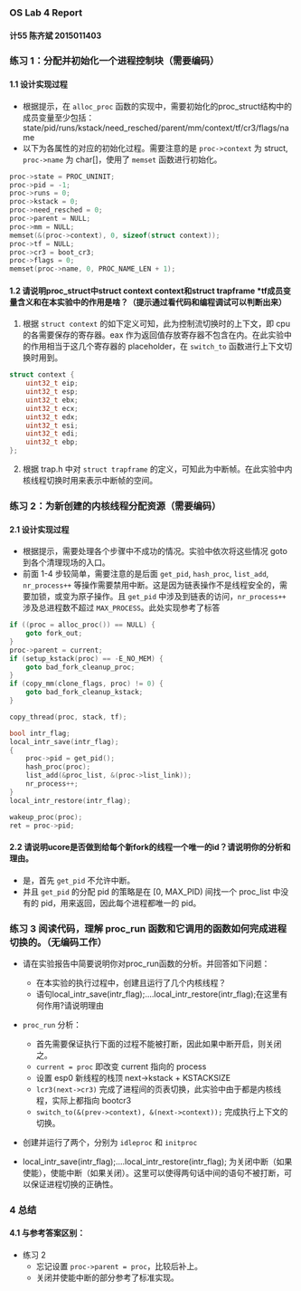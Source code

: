 ### OS Lab 4 Report

#### 计55  陈齐斌  2015011403

### 练习 1：分配并初始化一个进程控制块（需要编码）

#### 1.1 设计实现过程

- 根据提示，在 `alloc_proc` 函数的实现中，需要初始化的proc_struct结构中的成员变量至少包括：state/pid/runs/kstack/need_resched/parent/mm/context/tf/cr3/flags/name
- 以下为各属性的对应的初始化过程。需要注意的是 `proc->context` 为 struct, `proc->name` 为 char[]，使用了 `memset` 函数进行初始化。

```c
proc->state = PROC_UNINIT;
proc->pid = -1;
proc->runs = 0;
proc->kstack = 0;
proc->need_resched = 0;
proc->parent = NULL;
proc->mm = NULL;
memset(&(proc->context), 0, sizeof(struct context));
proc->tf = NULL;
proc->cr3 = boot_cr3;
proc->flags = 0;
memset(proc->name, 0, PROC_NAME_LEN + 1);
```

#### 1.2 请说明proc_struct中struct context context和struct trapframe *tf成员变量含义和在本实验中的作用是啥？（提示通过看代码和编程调试可以判断出来）

1. 根据 `struct context` 的如下定义可知，此为控制流切换时的上下文，即 cpu 的各需要保存的寄存器。eax 作为返回值存放寄存器不包含在内。在此实验中的作用相当于这几个寄存器的 placeholder，在 `switch_to` 函数进行上下文切换时用到。

```c
struct context {
    uint32_t eip;
    uint32_t esp;
    uint32_t ebx;
    uint32_t ecx;
    uint32_t edx;
    uint32_t esi;
    uint32_t edi;
    uint32_t ebp;
};
```

2. 根据 trap.h 中对 `struct trapframe` 的定义，可知此为中断帧。在此实验中内核线程切换时用来表示中断帧的空间。

### 练习 2：为新创建的内核线程分配资源（需要编码）

#### 2.1 设计实现过程

- 根据提示，需要处理各个步骤中不成功的情况。实验中依次将这些情况 goto 到各个清理现场的入口。
- 前面 1-4 步较简单，需要注意的是后面 `get_pid`, `hash_proc`, `list_add`, `nr_process++` 等操作需要禁用中断。这是因为链表操作不是线程安全的，需要加锁，或变为原子操作。且 `get_pid` 中涉及到链表的访问，`nr_process++` 涉及总进程数不超过 `MAX_PROCESS`。此处实现参考了标答

```c
if ((proc = alloc_proc()) == NULL) {
    goto fork_out;
}
proc->parent = current;
if (setup_kstack(proc) == -E_NO_MEM) {
    goto bad_fork_cleanup_proc;
}
if (copy_mm(clone_flags, proc) != 0) {
    goto bad_fork_cleanup_kstack;
}

copy_thread(proc, stack, tf);

bool intr_flag;
local_intr_save(intr_flag);
{
    proc->pid = get_pid();
    hash_proc(proc);
    list_add(&proc_list, &(proc->list_link));
    nr_process++;
}
local_intr_restore(intr_flag);

wakeup_proc(proc);
ret = proc->pid;
```

#### 2.2 请说明ucore是否做到给每个新fork的线程一个唯一的id？请说明你的分析和理由。

- 是，首先 `get_pid` 不允许中断。
- 并且 `get_pid` 的分配 pid 的策略是在 [0, MAX_PID) 间找一个 proc_list 中没有的 pid，用来返回，因此每个进程都唯一的 pid。

### 练习 3 阅读代码，理解 proc_run 函数和它调用的函数如何完成进程切换的。（无编码工作）

- 请在实验报告中简要说明你对proc_run函数的分析。并回答如下问题：
  - 在本实验的执行过程中，创建且运行了几个内核线程？
  - 语句local_intr_save(intr_flag);....local_intr_restore(intr_flag);在这里有何作用?请说明理由

- `proc_run` 分析：
  - 首先需要保证执行下面的过程不能被打断，因此如果中断开启，则关闭之。
  - `current = proc` 即改变 current 指向的 process
  - 设置 esp0 新线程的栈顶 next->kstack + KSTACKSIZE
  - `lcr3(next->cr3)` 完成了进程间的页表切换，此实验中由于都是内核线程，实际上都指向 bootcr3
  - `switch_to(&(prev->context), &(next->context));` 完成执行上下文的切换。

- 创建并运行了两个，分别为 `idleproc` 和 `initproc`
- local_intr_save(intr_flag);....local_intr_restore(intr_flag); 为关闭中断（如果使能），使能中断（如果关闭）。这里可以使得两句话中间的语句不被打断，可以保证进程切换的正确性。

### 4 总结

#### 4.1 与参考答案区别：

- 练习 2
  - 忘记设置 `proc->parent = proc`，比较后补上。
  - 关闭并使能中断的部分参考了标准实现。
